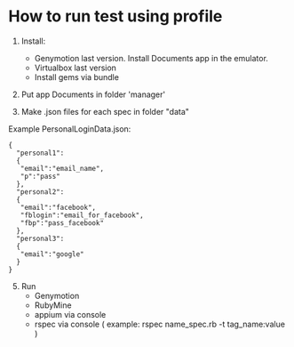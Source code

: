 # How to run test using profile

1. Install:
   - Genymotion last version. Install Documents app in the emulator.
   - Virtualbox last version
   - Install gems via bundle 

2. Put app Documents in folder 'manager'

3. Make .json files for each spec in folder "data"

Example PersonalLoginData.json:  
``` 
{  
  "personal1":  
  {  
   "email":"email_name",  
   "p":"pass"  
  },  
  "personal2":  
  {  
   "email":"facebook",  
   "fblogin":"email_for_facebook",  
   "fbp":"pass_facebook"  
  },  
  "personal3":  
  {   
   "email":"google"  
  }  
}   
``` 
5. Run 
   - Genymotion 
   - RubyMine    
   - appium via console
   - rspec via console ( example: rspec name_spec.rb -t tag_name:value )



 


